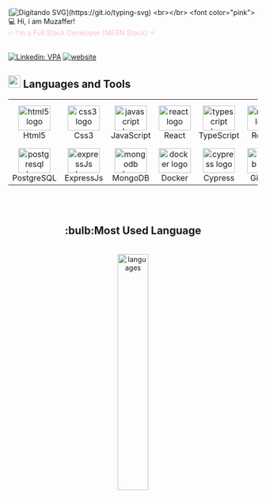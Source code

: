 

<br></br>
[![ Digitando SVG ](https://readme-typing-svg.herokuapp.com/?color=c94c4c&size=30¢er=true&vCenter=true&width=1000&lines=Hi,+my+name+is+Muzaffer...+🙋‍♂️;******+I'm+a+Web-Developer!+🖥️+******;I+love+Frontend+Development+and+Backend+Development;If+you+haven't+reviewed+my+projects+yet..⏲️;..+✅+you+can+take+a+look+at+the+sample+projects+below...;For+any+questions+or+suggestions+❓+............................;....+📫+please+contact+me!+;)](https://git.io/typing-svg)
<br></br>
<font color="pink"> 💻 Hi, i am Muzaffer!	 </font> 
</br>
<font color="pink"> :fire: I'm a Full Stack Developer (MERN Stack) ⚛️</font>
<br></br>



[![Linkedin: VPA](https://img.shields.io/badge/linkedin-%230077B5.svg?&style=for-the-badge&logo=linkedin&logoColor=white)](https://www.linkedin.com/in/muzaffer-kocak/) 
[![website](https://img.shields.io/badge/gmail-f1f2f6.svg?&style=for-the-badge&logo=gmail&logoColor=red)](mailto:mkojak75@gmail.com)




## <img src="https://media2.giphy.com/media/QssGEmpkyEOhBCb7e1/giphy.gif?cid=ecf05e47a0n3gi1bfqntqmob8g9aid1oyj2wr3ds3mg700bl&rid=giphy.gif" width ="25"><b> Languages and Tools</b>
<table align="center">
<div align="left" >
 <tr>
    <td align="center" width="86">
    <img src="https://skillicons.dev/icons?i=html" width="65" height="50" alt="html5 logo"  />
    <br> Html5
    </td>
    <td align="center" width="86">
    <img src="https://skillicons.dev/icons?i=css"width="65" height="50" alt="css3 logo"  />
    <br> Css3
    </td>
    <td align="center" width="86">
    <img src="https://skillicons.dev/icons?i=js" width="65" height="50" alt="javascript logo"  />
    <br> JavaScript
    </td>
   <td align="center" width="86">
    <img src="https://skillicons.dev/icons?i=react" width="65" height="50" alt="react logo"  />
    <br> React
    </td>
    <td align="center" width="86">
    <img src="https://skillicons.dev/icons?i=ts" width="65" height="50" alt="typescript logo"  />
    <br> TypeScript
    </td>
   <td align="center" width="86">
    <img src="https://skillicons.dev/icons?i=redux" width="65" height="50" alt="redux logo"  />
    <br> Redux
    </td>
    <td align="center" width="86">
    <img src="https://skillicons.dev/icons?i=nextjs"width="65" height="50" alt="nextjs logo"  />
    <br> NextJs
    </td>
    </td>
    <td align="center" width="86">
    <img src="https://skillicons.dev/icons?i=tailwind" width="65" height="50" alt="tailwind logo"  />
    <br> Tailwind
    </td>
    <td align="center" width="86">
    <img src="https://skillicons.dev/icons?i=mui" width="65" height="50" alt="mui logo"  />
    <br> MUi
    </td>
    <td align="center" width="86">
    <img src="https://skillicons.dev/icons?i=sass" width="65" height="50" alt="sass logo"  />
    <br> SASS
    </td>
  <td align="center" width="86">
    <img src="https://skillicons.dev/icons?i=styledcomponents" width="65" height="50" alt="vite logo"  />
    <br> Styled Components
    </td>
    <td align="center" width="86">
    <img src="https://skillicons.dev/icons?i=bootstrap" width="65" height="50" alt="bootstrap logo"  />
    <br> Bootstrap
    </td>
 </tr>
  
 <tr>

 
    
   <td align="center" width="86">
    <img src="https://skillicons.dev/icons?i=postgres"  width="65" height="50" alt="postgresql logo"  />
    <br> PostgreSQL
    </td>
    <td align="center" width="86">
    <img src="https://skillicons.dev/icons?i=express"  width="65" height="50" alt="expressJs logo"  />
    <br> ExpressJs
    </td>
    <td align="center" width="86">
    <img src="https://skillicons.dev/icons?i=mongodb"  width="65" height="50" alt="mongodb logo"  />
    <br> MongoDB
    </td>
    <td align="center" width="86">
    <img src="https://skillicons.dev/icons?i=docker"  width="65" height="50" alt="docker logo"  />
    <br> Docker
    </td>
    <td align="center" width="86">
    <img src="https://skillicons.dev/icons?i=cypress"  width="65" height="50" alt="cypress logo"  />
    <br> Cypress
    </td>
    <td align="center" width="86">
    <img src="https://skillicons.dev/icons?i=github" width="65" height="50" alt="github logo"  />
    <br> GitHub
    </td>
    <td align="center" width="86">
    <img src="https://skillicons.dev/icons?i=git" width="65" height="50" alt="git logo"  />
    <br> Git
    </td>
    <td align="center" width="86">
    <img src="https://skillicons.dev/icons?i=firebase"  width="65" height="50" alt="firebase logo"  />
    <br> FireBase
    </td>  
    <td align="center" width="86">
    <img src="https://skillicons.dev/icons?i=py"  width="65" height="50" alt="python logo"  />
    <br> Python
    </td>
    <td align="center" width="86">
    <img src="https://skillicons.dev/icons?i=postman"  width="65" height="50" alt="postman logo"  />
    <br> PostMan
    </td>
    <td align="center" width="86">
    <img src="https://skillicons.dev/icons?i=vite"  width="65" height="50" alt="vite logo"  />
    <br> Vite
    <td align="center" width="86"> 
    <img src="https://skillicons.dev/icons?i=nodejs"  width="65" height="50" alt="nodejs logo"  />
    <br> NodeJs
    </td>
 </tr>
</div>
</table>
<br>
</div>
<br>

<h2 align="center">:bulb:Most Used Language</h2>
<div  align="center">
<br/>
     
<img src="https://github-readme-stats.vercel.app/api/top-langs/?username=MuzafferKocak&theme=chartreuse-dark&layout=compact" alt="languages" width="35%">


<!--
**MuzafferKocak/MuzafferKocak** is a ✨ _special_ ✨ repository because its `README.md` (this file) appears on your GitHub profile.

Here are some ideas to get you started:

- 🔭 I’m currently working on ...
- 🌱 I’m currently learning ...
- 👯 I’m looking to collaborate on ...
- 🤔 I’m looking for help with ...
- 💬 Ask me about ...
- 📫 How to reach me: ...
- 😄 Pronouns: ...
- ⚡ Fun fact: ...
-->
